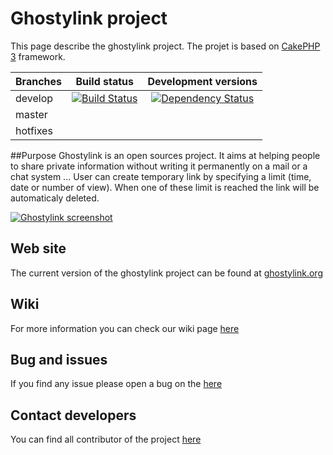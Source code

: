 # Ghostylink project

This page describe the ghostylink project.
The projet is based on [CakePHP 3](http://cakephp.org) framework.

| Branches        | Build status           | Development versions  |
| ------------- |:-------------:|:-----:|
| develop      |[![Build Status](http://jenkins.ghostylink.org/job/ghostylink/job/auto-scan/job/ghostylink/job/develop/badge/icon)](http://jenkins.ghostylink.org/job/ghostylink/job/auto-scan/job/ghostylink/job/develop/badge/icon) | [![Dependency Status](https://www.versioneye.com/user/projects/5707de57fcd19a00415b0f93/badge.svg?style=flat-square)](https://www.versioneye.com/user/projects/5707de57fcd19a00415b0f93) |
| master     |       |    |
| hotfixes |      |     |


##Purpose
Ghostylink is an open sources project. It aims at helping people to share 
private information without writing it permanently on a mail or a chat system ...
User can create temporary link by specifying a limit (time, date or number of view).
When one of these limit is reached the link will be automaticaly deleted.

[![Ghostylink screenshot](http://doc.ghostylink.org/ghostylink-overview.png)](http://doc.ghostylink.org/ghostylink-overview.png)
## Web site

The current version of the ghostylink project can be found at 
[ghostylink.org](http://ghostylink.org)

## Wiki
For more information you can check our wiki page [here](https://github.com/beljul/ghostylink/wiki/)

## Bug and issues
If you find any issue please open a bug on the
[here](https://github.com/beljul/ghostylink/issues)

## Contact developers
You can find all contributor of the project
[here](https://github.com/beljul/ghostylink/graphs/contributors)
